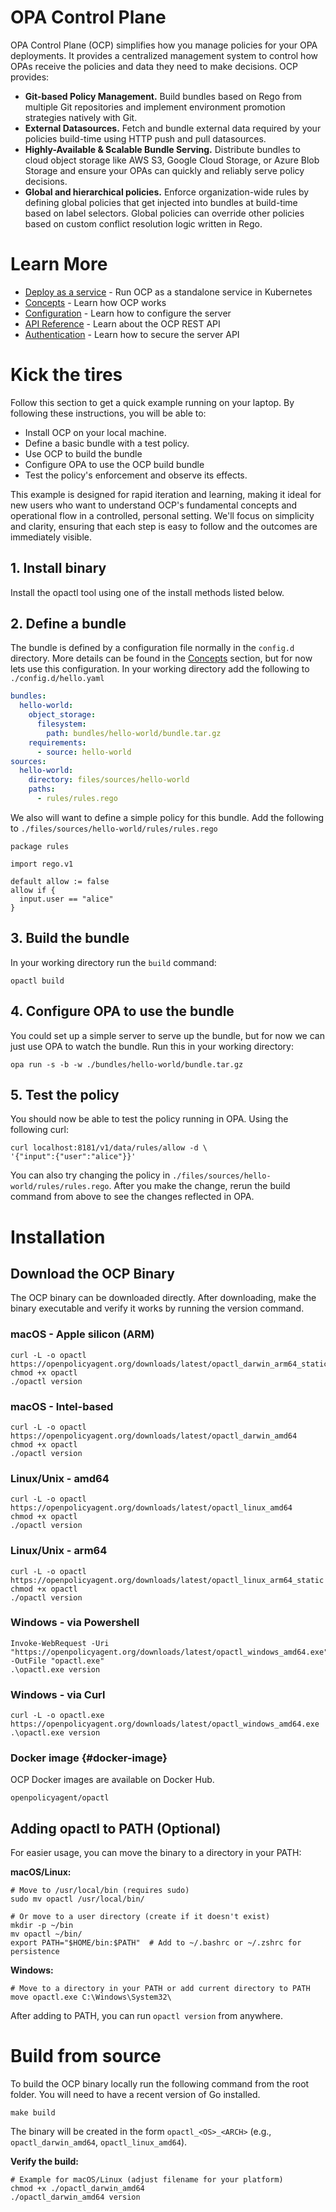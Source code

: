 # OPA Control Plane


OPA Control Plane (OCP) simplifies how you manage policies for your OPA
deployments. It provides a centralized management system to control how OPAs
receive the policies and data they need to make decisions. OCP provides:

* **Git-based Policy Management.** Build bundles based on Rego from multiple Git
  repositories and implement environment promotion strategies natively with Git.
* **External Datasources.** Fetch and bundle external data required by your
  policies build-time using HTTP push and pull datasources.
* **Highly-Available & Scalable Bundle Serving.** Distribute bundles to cloud
  object storage like AWS S3, Google Cloud Storage, or Azure Blob Storage and
  ensure your OPAs can quickly and reliably serve policy decisions.
* **Global and hierarchical policies.** Enforce organization-wide rules by
  defining global policies that get injected into bundles at build-time based on
  label selectors. Global policies can override other policies based on custom
  conflict resolution logic written in Rego.

# Learn More

* [Deploy as a service](./docs/guide-deploy-as-a-service.md) - Run OCP as a standalone service in Kubernetes
* [Concepts](./docs/concepts.md) - Learn how OCP works
* [Configuration](./docs/configuration.md) - Learn how to configure the server
* [API Reference](./docs/api-reference.md) - Learn about the OCP REST API
* [Authentication](./docs/authentication.md) - Learn how to secure the server API

# Kick the tires

Follow this section to get a quick example running on your laptop. By following
these instructions, you will be able to:

* Install OCP on your local machine.
* Define a basic bundle with a test policy.
* Use OCP to build the bundle
* Configure OPA to use the OCP build bundle
* Test the policy's enforcement and observe its effects.

This example is designed for rapid iteration and learning, making it ideal for new users who want to understand OCP's fundamental concepts and operational flow in a controlled, personal setting. We'll focus on simplicity and clarity, ensuring that each step is easy to follow and the outcomes are immediately visible.

## 1. Install binary

Install the opactl tool using one of the install methods listed below.

## 2. Define a bundle

The bundle is defined by a configuration file normally in the `config.d` directory.  More details can be found in the [Concepts](#concepts) section, but for now lets use this configuration.  In your working directory add the following to `./config.d/hello.yaml`

```yaml
bundles:
  hello-world:
    object_storage:
      filesystem:
        path: bundles/hello-world/bundle.tar.gz
    requirements:
      - source: hello-world
sources:
  hello-world:
    directory: files/sources/hello-world
    paths:
      - rules/rules.rego
```

We also will want to define a simple policy for this bundle.  Add the following to `./files/sources/hello-world/rules/rules.rego`

```rego
package rules

import rego.v1

default allow := false
allow if {
  input.user == "alice"
}
```

## 3. Build the bundle

In your working directory run the `build` command:

`opactl build`

## 4. Configure OPA to use the bundle

You could set up a simple server to serve up the bundle, but for now we can just use OPA to watch the bundle.  Run this in your working directory:

```shell
opa run -s -b -w ./bundles/hello-world/bundle.tar.gz
```

## 5. Test the policy

You should now be able to test the policy running in OPA.  Using the following curl:

```shell
curl localhost:8181/v1/data/rules/allow -d \
'{"input":{"user":"alice"}}'
```

You can also try changing the policy in `./files/sources/hello-world/rules/rules.rego`.  After you make the change, rerun the build command from above to see the changes reflected in OPA.

# Installation

## Download the OCP Binary

The OCP binary can be downloaded directly. After downloading, make the binary executable and verify it works by running the version command.

### macOS \- Apple silicon (ARM)

```shell
curl -L -o opactl https://openpolicyagent.org/downloads/latest/opactl_darwin_arm64_static
chmod +x opactl
./opactl version
```

### macOS \- Intel-based

```shell
curl -L -o opactl https://openpolicyagent.org/downloads/latest/opactl_darwin_amd64
chmod +x opactl
./opactl version
```

### Linux/Unix \- amd64

```shell
curl -L -o opactl https://openpolicyagent.org/downloads/latest/opactl_linux_amd64
chmod +x opactl
./opactl version
```

### Linux/Unix \- arm64

```shell
curl -L -o opactl https://openpolicyagent.org/downloads/latest/opactl_linux_arm64_static
chmod +x opactl
./opactl version
```

### Windows \- via Powershell

```shell
Invoke-WebRequest -Uri "https://openpolicyagent.org/downloads/latest/opactl_windows_amd64.exe" -OutFile "opactl.exe"
.\opactl.exe version
```

### Windows \- via Curl

```shell
curl -L -o opactl.exe https://openpolicyagent.org/downloads/latest/opactl_windows_amd64.exe
.\opactl.exe version
```

### Docker image {#docker-image}

OCP Docker images are available on Docker Hub.

```shell
openpolicyagent/opactl
```

## Adding opactl to PATH (Optional)

For easier usage, you can move the binary to a directory in your PATH:

**macOS/Linux:**
```shell
# Move to /usr/local/bin (requires sudo)
sudo mv opactl /usr/local/bin/

# Or move to a user directory (create if it doesn't exist)
mkdir -p ~/bin
mv opactl ~/bin/
export PATH="$HOME/bin:$PATH"  # Add to ~/.bashrc or ~/.zshrc for persistence
```

**Windows:**
```shell
# Move to a directory in your PATH or add current directory to PATH
move opactl.exe C:\Windows\System32\
```

After adding to PATH, you can run `opactl version` from anywhere.

# Build from source

To build the OCP binary locally run the following command from the root folder.
You will need to have a recent version of Go installed.

```shell
make build
```

The binary will be created in the form `opactl_<OS>_<ARCH>` (e.g., `opactl_darwin_amd64`, `opactl_linux_amd64`).

**Verify the build:**
```shell
# Example for macOS/Linux (adjust filename for your platform)
chmod +x ./opactl_darwin_amd64
./opactl_darwin_amd64 version
```
